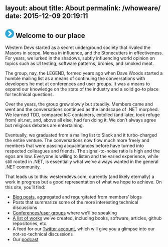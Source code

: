 layout: about
title: About
permalink: /whoweare/
date: 2015-12-09 20:19:11
---

<h2><img class="icon" src="/images/icon_circle_arrow.png" alt=">" title=">" border="0"> Welcome to our place</h2>          

Western Devs started as a secret underground society that rivaled the Masons in scope, Mensa in influence, and the Stonecutters in effectiveness. For years, we lurked in the shadows, subtly influencing world opinion on topics such as UI testing, software patterns, bronies, and smoked meat.

The group, nay, the LEGEND, formed years ago when Dave Woods started a humble mailing list as a means of continuing the conversations with developers he met at conferences and user groups. It was a means to expand our knowledge on the state of the industry and a solid go-to place for technical questions.

Over the years, the group grew slowly but steadily. Members came and went and the conversations continued as the landscape of .NET morphed. We learned TDD, compared IoC containers, extolled (and later, took refuge from) alt.net, and, above all else, had fun doing it. We don’t always agree but religious debates are entertaining.

Eventually, we graduated from a mailing list to Slack and it turbo-charged the entire venture. The conversations now flow much more freely and members that were passing acquaintances before have turned into respected colleagues and friends. The signal-to-noise ratio is high and the egos are low. Everyone is willing to listen and the varied experience, while still rooted in .NET, is essentially what we've always wanted in the general .NET community.

That leads us to this: westerndevs.com, currently (and likely eternally) a work in progress but a good representation of what we hope to achieve. On this site, you’ll find:

* [Blog posts](/posts), aggregated and regurgitated from members’ blogs
* Posts that summarize some of the more interesting technical discussions
* [Conferences/user groups](/where-well-be) where we’ll be speaking
* [A list of works](/what-weve-done) we’ve created, including books, software, articles, github repositories, etc.
* A feed for our [Twitter account](http://www.twitter.com/westerndevs), which will give you a glimpse into our not-so-technical discussions
* Our [podcast](/podcasts)


